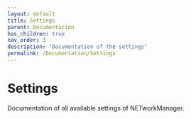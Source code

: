 ```yaml
---
layout: default
title: Settings
parent: Documentation
has_children: true
nav_order: 3
description: "Documentation of the settings"
permalink: /Documentation/Settings
---
```


# Settings

Documentation of all available settings of NETworkManager.
